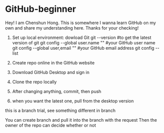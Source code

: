 # GitHub-beginner

Hey! I am Chenshun Hong. This is somewhere I wanna learn GitHub on my own and share my understanding here.
Thanks for your checking!

1. Set up local environment:
	dowload Git
	git --version #to get the latest version of git
	git config --global user.name "" #your GitHub user name
	git config --global user,email "" #your GitHub email address
	git config --list

2. Create repo online in the GitHub website
3. Download GitHub Desktop and sign in
4. Clone the repo locally 
5. After changing anything, commit, then push
6. when you want the latest one, pull from the desktop version

this is a branch trial, see something different in branch

You can create branch and pull it into the branch with the request
Then the owner of the repo can decide whether or not 